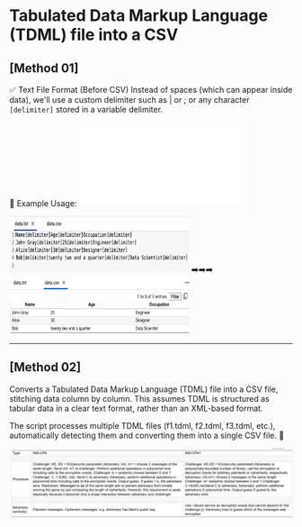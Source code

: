 # Tabulated Data Markup Language (TDML) file into a CSV 

## [Method 01]
✅ Text File Format (Before CSV)
Instead of spaces (which can appear inside data), we'll use a custom delimiter such as | or ; or any character `[delimiter]` stored in a variable delimiter.

🧪 Example Usage: ![method_01](method_01/tdml_file_into_csv.py)

<img src="method_01/data.txt.png" alt="data.txt" style="width:320px;height:100px;"> ➡️➡️➡️ <img src="method_01/data.csv.png" alt="data.csv" style="width:320px;height:100px;">

<hr>

## [Method 02]
Converts a Tabulated Data Markup Language (TDML) file into a CSV file, stitching data column by column. This assumes TDML is structured as tabular data in a clear text format, rather than an XML-based format.

The script processes multiple TDML files (f1.tdml, f2.tdml, f3.tdml, etc.), automatically detecting them and converting them into a single CSV file. 🚀

![tabulated_data_markup_language_tdml_file_into_a_csv](method_02/tabulated_data_markup_language_tdml_file_into_a_csv.png)

